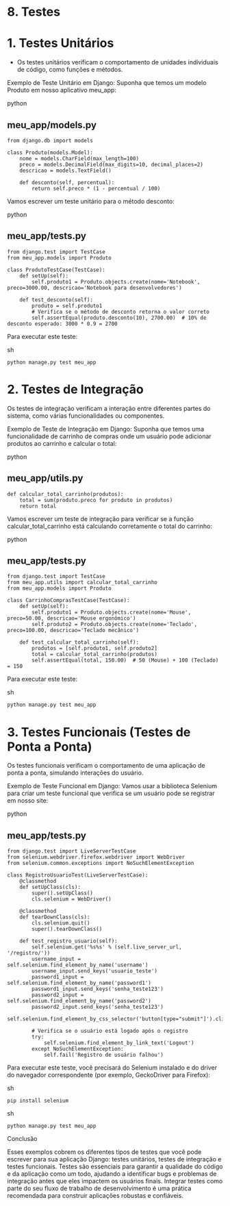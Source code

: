 # 8. Testes
# 1. Testes Unitários

- Os testes unitários verificam o comportamento de unidades individuais de código, como funções e métodos.

Exemplo de Teste Unitário em Django:
Suponha que temos um modelo Produto em nosso aplicativo meu_app:

python

## meu_app/models.py
    from django.db import models

    class Produto(models.Model):
        nome = models.CharField(max_length=100)
        preco = models.DecimalField(max_digits=10, decimal_places=2)
        descricao = models.TextField()

        def desconto(self, percentual):
            return self.preco * (1 - percentual / 100)

Vamos escrever um teste unitário para o método desconto:

python

## meu_app/tests.py
    from django.test import TestCase
    from meu_app.models import Produto

    class ProdutoTestCase(TestCase):
        def setUp(self):
            self.produto1 = Produto.objects.create(nome='Notebook', preco=3000.00, descricao='Notebook para desenvolvedores')

        def test_desconto(self):
            produto = self.produto1
            # Verifica se o método de desconto retorna o valor correto
            self.assertEqual(produto.desconto(10), 2700.00)  # 10% de desconto esperado: 3000 * 0.9 = 2700

Para executar este teste:

sh

    python manage.py test meu_app

# 2. Testes de Integração

Os testes de integração verificam a interação entre diferentes partes do sistema, como várias funcionalidades ou componentes.

Exemplo de Teste de Integração em Django:
Suponha que temos uma funcionalidade de carrinho de compras onde um usuário pode adicionar produtos ao carrinho e calcular o total:

python

## meu_app/utils.py
    def calcular_total_carrinho(produtos):
        total = sum(produto.preco for produto in produtos)
        return total

Vamos escrever um teste de integração para verificar se a função calcular_total_carrinho está calculando corretamente o total do carrinho:

python

## meu_app/tests.py
    from django.test import TestCase
    from meu_app.utils import calcular_total_carrinho
    from meu_app.models import Produto

    class CarrinhoComprasTestCase(TestCase):
        def setUp(self):
            self.produto1 = Produto.objects.create(nome='Mouse', preco=50.00, descricao='Mouse ergonômico')
            self.produto2 = Produto.objects.create(nome='Teclado', preco=100.00, descricao='Teclado mecânico')

        def test_calcular_total_carrinho(self):
            produtos = [self.produto1, self.produto2]
            total = calcular_total_carrinho(produtos)
            self.assertEqual(total, 150.00)  # 50 (Mouse) + 100 (Teclado) = 150

Para executar este teste:

sh

    python manage.py test meu_app

# 3. Testes Funcionais (Testes de Ponta a Ponta)

Os testes funcionais verificam o comportamento de uma aplicação de ponta a ponta, simulando interações do usuário.

Exemplo de Teste Funcional em Django:
Vamos usar a biblioteca Selenium para criar um teste funcional que verifica se um usuário pode se registrar em nosso site:

python

## meu_app/tests.py
    from django.test import LiveServerTestCase
    from selenium.webdriver.firefox.webdriver import WebDriver
    from selenium.common.exceptions import NoSuchElementException

    class RegistroUsuarioTest(LiveServerTestCase):
        @classmethod
        def setUpClass(cls):
            super().setUpClass()
            cls.selenium = WebDriver()

        @classmethod
        def tearDownClass(cls):
            cls.selenium.quit()
            super().tearDownClass()

        def test_registro_usuario(self):
            self.selenium.get('%s%s' % (self.live_server_url, '/registro/'))
            username_input = self.selenium.find_element_by_name('username')
            username_input.send_keys('usuario_teste')
            password1_input = self.selenium.find_element_by_name('password1')
            password1_input.send_keys('senha_teste123')
            password2_input = self.selenium.find_element_by_name('password2')
            password2_input.send_keys('senha_teste123')
            self.selenium.find_element_by_css_selector('button[type="submit"]').click()

            # Verifica se o usuário está logado após o registro
            try:
                self.selenium.find_element_by_link_text('Logout')
            except NoSuchElementException:
                self.fail('Registro de usuário falhou')

Para executar este teste, você precisará do Selenium instalado e do driver do navegador correspondente (por exemplo, GeckoDriver para Firefox):

sh

    pip install selenium

sh

    python manage.py test meu_app

Conclusão

Esses exemplos cobrem os diferentes tipos de testes que você pode escrever para sua aplicação Django: testes unitários, testes de integração e testes funcionais. Testes são essenciais para garantir a qualidade do código e da aplicação como um todo, ajudando a identificar bugs e problemas de integração antes que eles impactem os usuários finais. Integrar testes como parte do seu fluxo de trabalho de desenvolvimento é uma prática recomendada para construir aplicações robustas e confiáveis.

